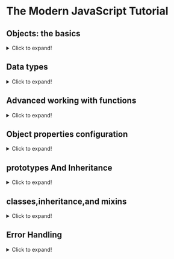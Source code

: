 # The Modern JavaScript Tutorial

## Objects: the basics

<details>
  <summary>Click to expand!</summary>
  
  ### 1. ~~[x] [objects](https://github.com/HazemAbdo/theModernJavaScriptTutorial/blob/main/objects/objects.js)~~
  ### 2. ~~[x] [this](https://github.com/HazemAbdo/theModernJavaScriptTutorial/blob/main/objects/this.js)~~
  ### 3. ~~[x] [constructor](https://github.com/HazemAbdo/theModernJavaScriptTutorial/blob/main/objects/constructor.js)~~
  ### 4. ~~[x] [optionalChaining](https://github.com/HazemAbdo/theModernJavaScriptTutorial/blob/main/objects/optionalChaining.js)~~
  ### 5. ~~[x] [referenceAndCopy](https://github.com/HazemAbdo/theModernJavaScriptTutorial/blob/main/objects/refrenceAndCopy.js)~~
  ### 6. ~~[x] [objectPrimitiveConversion](https://github.com/HazemAbdo/theModernJavaScriptTutorial/blob/main/objects/objectPrimitiveConversion.js)~~

</details>

## Data types

<details>
  <summary>Click to expand!</summary>
  
  ### 1. ~~[x] [Numbers](https://github.com/HazemAbdo/theModernJavaScriptTutorial/blob/main/dataTypes/numbers.js)~~
  ### 2. ~~[x] [Strings](https://github.com/HazemAbdo/theModernJavaScriptTutorial/blob/main/dataTypes/strings.js)~~
  ### 3. ~~[x] [Arrays](https://github.com/HazemAbdo/theModernJavaScriptTutorial/blob/main/dataTypes/arrays.js)~~
  ### 4. ~~[x] [Object.keys, values, entries](https://github.com/HazemAbdo/theModernJavaScriptTutorial/blob/main/dataTypes/objectKeys.js)~~
  ### 5. ~~[x] [Iterables](https://github.com/HazemAbdo/theModernJavaScriptTutorial/blob/main/dataTypes/iterables.js)~~
  ### 6. ~~[x] [Map and Set](https://github.com/HazemAbdo/theModernJavaScriptTutorial/blob/main/dataTypes/mapAndSet.js)~~
  ### 7. ~~[x] [WeakMap and WeakSet](https://github.com/HazemAbdo/theModernJavaScriptTutorial/blob/main/dataTypes/weakMapsAndWeakSets.js)~~
  ### 8. ~~[x] [Destructuring assignment](https://github.com/HazemAbdo/theModernJavaScriptTutorial/blob/main/dataTypes/destructingAssignment.js)~~
  ### 9. ~~[x] [Date and time](https://github.com/HazemAbdo/theModernJavaScriptTutorial/blob/main/dataTypes/dateAndTime.js)~~
  ### 10. ~~[x] [JSON methods, toJSON](https://github.com/HazemAbdo/theModernJavaScriptTutorial/blob/main/dataTypes/jsonMethods.js)~~

</details>

## Advanced working with functions

<details>
  <summary>Click to expand!</summary>
  
  ### 1. ~~[x] [recursionAndStack](https://github.com/HazemAbdo/theModernJavaScriptTutorial/blob/main/advancedWorkingWithFunctions/recursionAndStack.js)~~
  ### 2. ~~[x] [restParametersAndSpread](https://github.com/HazemAbdo/theModernJavaScriptTutorial/blob/main/advancedWorkingWithFunctions/restParametersAndspread.js)~~
  ### 3. ~~[x] [variableScopeClosure](https://github.com/HazemAbdo/theModernJavaScriptTutorial/blob/main/advancedWorkingWithFunctions/variableScopeClosure.js)~~
  ### 4. ~~[x] [theOldVar](https://github.com/HazemAbdo/theModernJavaScriptTutorial/blob/main/advancedWorkingWithFunctions/theOldVar.js)~~
  ### 5. ~~[x] [globalObject](https://github.com/HazemAbdo/theModernJavaScriptTutorial/blob/main/advancedWorkingWithFunctions/globalObject.js)~~
  ### 6. ~~[x] [functionObjectNFE](https://github.com/HazemAbdo/theModernJavaScriptTutorial/blob/main/advancedWorkingWithFunctions/functionObjectNFE.js)~~
  ### 7. ~~[x] [theNewFunctionSyntax](https://github.com/HazemAbdo/theModernJavaScriptTutorial/blob/main/advancedWorkingWithFunctions/theNewFunctionSyntax.js)~~
  ### 8. ~~[x] [schedulingsetTimeoutandsetInterval](https://github.com/HazemAbdo/theModernJavaScriptTutorial/blob/main/advancedWorkingWithFunctions/schedulingsetTimeoutandsetInterval.js)~~
  ### 9. ~~[x] [Decorators,Forwarding,Call,Apply](https://github.com/HazemAbdo/theModernJavaScriptTutorial/blob/main/advancedWorkingWithFunctions/Decorators,Forwarding,Call,Apply.js)~~
  ### 10. ~~[x] [Function Binding](https://github.com/HazemAbdo/theModernJavaScriptTutorial/blob/main/advancedWorkingWithFunctions/functionBinding.js)~~
  ### 11. ~~[x] [Arrow functions revisited](https://github.com/HazemAbdo/theModernJavaScriptTutorial/blob/main/advancedWorkingWithFunctions/arrowFunctionsRevisited.js)~~

</details>

## Object properties configuration

<details>
  <summary>Click to expand!</summary>
  
  ### 1. ~~[x] [recursionAndStack](https://github.com/HazemAbdo/theModernJavaScriptTutorial/blob/main/objectPropertiesConfiguration/propertyFlagsAndDescriptors.js)~~
  ### 2. ~~[x] [restParametersAndSpread](https://github.com/HazemAbdo/theModernJavaScriptTutorial/blob/main/objectPropertiesConfiguration/propertyGettersAndSetters.js)~~
</details>

</details>

## prototypes And Inheritance

<details>
  <summary>Click to expand!</summary>
  
  ### 1. ~~[x] [prototypalInheritance](https://github.com/HazemAbdo/theModernJavaScriptTutorial/blob/main/prototypesAndInheritance/prototypalInheritance.js)~~
  ### 2. ~~[x] [F.prototype](https://github.com/HazemAbdo/theModernJavaScriptTutorial/blob/main/prototypesAndInheritance/F.prototype.js)~~
  ### 3. ~~[x] [nativePrototypes](https://github.com/HazemAbdo/theModernJavaScriptTutorial/blob/main/prototypesAndInheritance/nativePrototypes.js)~~
   ### 4. ~~[x] [prototypeMethodsObjectsWithout __proto__](https://github.com/HazemAbdo/theModernJavaScriptTutorial/blob/main/prototypesAndInheritance/prototypeMethodsObjectsWithout __proto__.js)~~
</details>

## classes,inheritance,and mixins

<details>
  <summary>Click to expand!</summary>
  
  ### 1. ~~[x] [classBasicSyntax](https://github.com/HazemAbdo/theModernJavaScriptTutorial/blob/main/theClasses/classBasicSyntax.js)~~
  ### 2. ~~[x] [classInheritance](https://github.com/HazemAbdo/theModernJavaScriptTutorial/blob/main/theClasses/classInheritance.js)~~
  ### 3. ~~[x] [staticPropertiesAndMethods](https://github.com/HazemAbdo/theModernJavaScriptTutorial/blob/main/theClasses/staticPropertiesAndMethods.js)~~
  ### 4. ~~[x] [privateAndProtectedPropertiesAndMethods](https://github.com/HazemAbdo/theModernJavaScriptTutorial/blob/main/theClasses/privateAndProtectedPropertiesAndMethods.js)~~
  ### 5. ~~[x] [extendingBuiltInClasses](https://github.com/HazemAbdo/theModernJavaScriptTutorial/blob/main/theClasses/extendingBuiltInClasses.js)~~
  ### 6. ~~[x] [classCheckingInstanceof](https://github.com/HazemAbdo/theModernJavaScriptTutorial/blob/main/theClasses/classCheckingInstanceof.js)~~
  ### 7. ~~[x] [mixins](https://github.com/HazemAbdo/theModernJavaScriptTutorial/blob/main/theClasses/mixins.js)~~
 
</details>

## Error Handling

<details>
  <summary>Click to expand!</summary>
  
  ### 1. ~~[x] [tryCatch](https://github.com/HazemAbdo/theModernJavaScriptTutorial/blob/main/errorHandling/tryCatch.js)~~
  ### 2. ~~[x] [customErrors](https://github.com/HazemAbdo/theModernJavaScriptTutorial/blob/main/errorHandling/customErrors.js)~~

</details>
